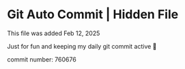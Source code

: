 # Git Auto Commit | Hidden File

This file was added Feb 12, 2025

Just for fun and keeping my daily git commit active 🤪

commit number: 760676
